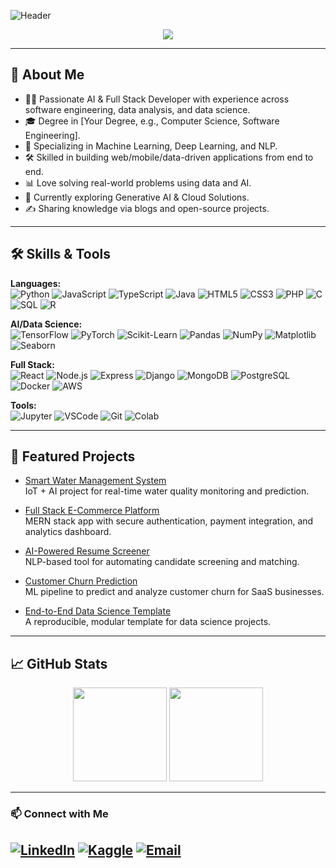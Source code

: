 <!-- Header and Greeting -->
![Header](https://capsule-render.vercel.app/api?type=waving&color=gradient&height=180&section=header&text=Hi%2C%20I'm%20Thanusan!&fontSize=40&fontAlignY=30)

<p align="center">
  <img src="https://readme-typing-svg.herokuapp.com?color=36BCF7&lines=AI+Developer;Full+Stack+Developer;Software+Engineer;Data+Scientist;Data+Analyst;Always+Learning!">
</p>

---

## 🌟 About Me

- 👨‍💻 Passionate AI & Full Stack Developer with experience across software engineering, data analysis, and data science.
- 🎓 Degree in [Your Degree, e.g., Computer Science, Software Engineering].
- 🤖 Specializing in Machine Learning, Deep Learning, and NLP.
- 🛠️ Skilled in building web/mobile/data-driven applications from end to end.
- 📊 Love solving real-world problems using data and AI.
- 🌱 Currently exploring Generative AI & Cloud Solutions.
- ✍️ Sharing knowledge via blogs and open-source projects.

---

## 🛠️ Skills & Tools

**Languages:**  
![Python](https://img.shields.io/badge/Python-3776AB?style=for-the-badge&logo=python&logoColor=white)
![JavaScript](https://img.shields.io/badge/JavaScript-F7DF1E?style=for-the-badge&logo=javascript&logoColor=black)
![TypeScript](https://img.shields.io/badge/TypeScript-007ACC?style=for-the-badge&logo=typescript&logoColor=white)
![Java](https://img.shields.io/badge/Java-007396?style=for-the-badge&logo=java&logoColor=white)
![HTML5](https://img.shields.io/badge/HTML5-E34F26?style=for-the-badge&logo=html5&logoColor=white)
![CSS3](https://img.shields.io/badge/CSS3-1572B6?style=for-the-badge&logo=css3&logoColor=white)
![PHP](https://img.shields.io/badge/PHP-777BB4?style=for-the-badge&logo=php&logoColor=white)
![C](https://img.shields.io/badge/C-00599C?style=for-the-badge&logo=c&logoColor=white)
![SQL](https://img.shields.io/badge/SQL-4479A1?style=for-the-badge&logo=postgresql&logoColor=white)
![R](https://img.shields.io/badge/R-276DC3?style=for-the-badge&logo=r&logoColor=white)

**AI/Data Science:**  
![TensorFlow](https://img.shields.io/badge/TensorFlow-FF6F00?style=for-the-badge&logo=tensorflow&logoColor=white)
![PyTorch](https://img.shields.io/badge/PyTorch-EE4C2C?style=for-the-badge&logo=pytorch&logoColor=white)
![Scikit-Learn](https://img.shields.io/badge/Scikit--Learn-F7931E?style=for-the-badge&logo=scikit-learn&logoColor=white)
![Pandas](https://img.shields.io/badge/Pandas-150458?style=for-the-badge&logo=pandas&logoColor=white)
![NumPy](https://img.shields.io/badge/Numpy-E5E5E5?style=for-the-badge&logo=numpy&logoColor=013243)
![Matplotlib](https://img.shields.io/badge/Matplotlib-3B4D54?style=for-the-badge&logo=matplotlib&logoColor=white)
![Seaborn](https://img.shields.io/badge/Seaborn-3776AB?style=for-the-badge&logo=python&logoColor=white)

**Full Stack:**  
![React](https://img.shields.io/badge/React-20232A?style=for-the-badge&logo=react&logoColor=61DAFB)
![Node.js](https://img.shields.io/badge/Node.js-339933?style=for-the-badge&logo=node.js&logoColor=white)
![Express](https://img.shields.io/badge/Express.js-404D59?style=for-the-badge)
![Django](https://img.shields.io/badge/Django-092E20?style=for-the-badge&logo=django&logoColor=white)
![MongoDB](https://img.shields.io/badge/MongoDB-4EA94B?style=for-the-badge&logo=mongodb&logoColor=white)
![PostgreSQL](https://img.shields.io/badge/PostgreSQL-4169E1?style=for-the-badge&logo=postgresql&logoColor=white)
![Docker](https://img.shields.io/badge/Docker-2496ED?style=for-the-badge&logo=docker&logoColor=white)
![AWS](https://img.shields.io/badge/AWS-232F3E?style=for-the-badge&logo=amazon-aws&logoColor=white)

**Tools:**  
![Jupyter](https://img.shields.io/badge/Jupyter-F37626?style=for-the-badge&logo=jupyter&logoColor=white)
![VSCode](https://img.shields.io/badge/VS%20Code-007ACC?style=for-the-badge&logo=visual-studio-code&logoColor=white)
![Git](https://img.shields.io/badge/Git-F05032?style=for-the-badge&logo=git&logoColor=white)
![Colab](https://img.shields.io/badge/Colab-F9AB00?style=for-the-badge&logo=google-colab&logoColor=white)

---

## 🚀 Featured Projects

- [Smart Water Management System](https://github.com/yourusername/smart-water-management)  
  IoT + AI project for real-time water quality monitoring and prediction.

- [Full Stack E-Commerce Platform](https://github.com/yourusername/fullstack-ecommerce)  
  MERN stack app with secure authentication, payment integration, and analytics dashboard.

- [AI-Powered Resume Screener](https://github.com/yourusername/ai-resume-screener)  
  NLP-based tool for automating candidate screening and matching.

- [Customer Churn Prediction](https://github.com/yourusername/customer-churn)  
  ML pipeline to predict and analyze customer churn for SaaS businesses.

- [End-to-End Data Science Template](https://github.com/yourusername/data-science-template)  
  A reproducible, modular template for data science projects.

---

## 📈 GitHub Stats

<p align="center">
  <img src="https://github-readme-stats.vercel.app/api?username=yourusername&show_icons=true&theme=radical" height="150">
  <img src="https://github-readme-streak-stats.herokuapp.com?user=yourusername&theme=radical&date_format=M%20j%5B%2C%20Y%5D" height="150">
</p>

---

### 📫 Connect with Me

[![LinkedIn](https://img.shields.io/badge/LinkedIn-blue?style=flat&logo=linkedin)](https://linkedin.com/in/your-link)
[![Kaggle](https://img.shields.io/badge/Kaggle-20BEFF?style=flat&logo=kaggle&logoColor=white)](https://kaggle.com/yourusername)
[![Email](https://img.shields.io/badge/Email-D14836?style=flat&logo=gmail&logoColor=white)](mailto:your.email@gmail.com)
---

<!--
✨ "Turning data into actionable intelligence." ✨
-->
